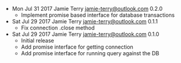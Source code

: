 * Mon Jul 31 2017 Jamie Terry <jamie-terry@outlook.com> 0.2.0
  - Implement promise based interface for database transactions
* Sat Jul 29 2017 Jamie Terry <jamie-terry@outlook.com> 0.1.1
  - Fix connection .close method
* Sat Jul 29 2017 Jamie Terry <jamie-terry@outlook.com> 0.1.0
  - Initial release
  - Add promise interface for getting connection
  - Add promise interface for running query against the DB
